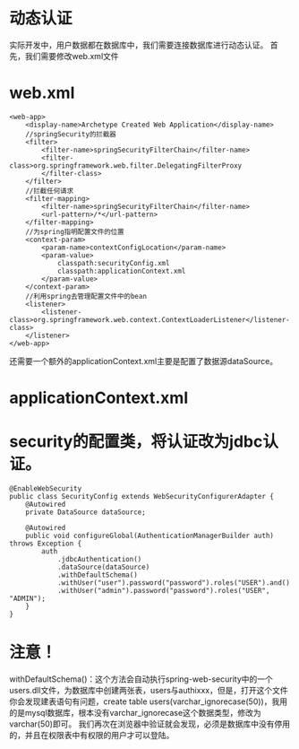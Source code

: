 # 动态认证
实际开发中，用户数据都在数据库中，我们需要连接数据库进行动态认证。
首先，我们需要修改web.xml文件
# web.xml
    <web-app>
      	<display-name>Archetype Created Web Application</display-name>
      	//springSecurity的拦截器
      	<filter>
      		<filter-name>springSecurityFilterChain</filter-name>
      		<filter-class>org.springframework.web.filter.DelegatingFilterProxy
      		</filter-class>
      	</filter>
      	//拦截任何请求
      	<filter-mapping>
      		<filter-name>springSecurityFilterChain</filter-name>
      		<url-pattern>/*</url-pattern>
      	</filter-mapping>
      	//为spring指明配置文件的位置
      	<context-param>
      		<param-name>contextConfigLocation</param-name>
      		<param-value>
      			classpath:securityConfig.xml
      			classpath:applicationContext.xml
      		</param-value>
      	</context-param>
      	//利用spring去管理配置文件中的bean
      	<listener>
      		<listener-class>org.springframework.web.context.ContextLoaderListener</listener-class>
      	</listener> 
    </web-app>
还需要一个额外的applicationContext.xml主要是配置了数据源dataSource。
# applicationContext.xml


# security的配置类，将认证改为jdbc认证。
	@EnableWebSecurity
	public class SecurityConfig extends WebSecurityConfigurerAdapter {
		@Autowired
		private DataSource dataSource;
	
		@Autowired
		public void configureGlobal(AuthenticationManagerBuilder auth) throws Exception {
			auth
				.jdbcAuthentication()
				.dataSource(dataSource)
				.withDefaultSchema()
				.withUser("user").password("password").roles("USER").and()
				.withUser("admin").password("password").roles("USER", "ADMIN");
		}
	}
# 注意！
withDefaultSchema()：这个方法会自动执行spring-web-security中的一个users.dll文件，为数据库中创建两张表，users与authixxx，但是，打开这个文件你会发现建表语句有问题，create table users(varchar_ignorecase(50))，我用的是mysql数据库，根本没有varchar_ignorecase这个数据类型，修改为varchar(50)即可。
我们再次在浏览器中验证就会发现，必须是数据库中没有停用的，并且在权限表中有权限的用户才可以登陆。
